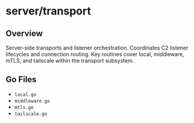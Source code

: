 # server/transport

## Overview

Server-side transports and listener orchestration. Coordinates C2 listener lifecycles and connection routing. Key routines cover local, middleware, mTLS, and tailscale within the transport subsystem.

## Go Files

- `local.go`
- `middleware.go`
- `mtls.go`
- `tailscale.go`
